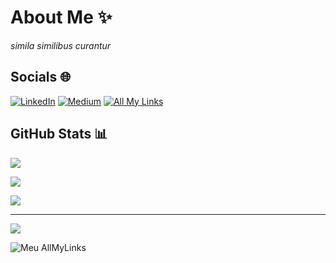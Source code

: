 # About Me :sparkles:

*simila similibus curantur*

## Socials :globe_with_meridians:

[![LinkedIn](https://img.shields.io/badge/LinkedIn-%230077B5.svg?logo=linkedin&logoColor=white)](https://www.linkedin.com/in/hadnu/) 
[![Medium](https://img.shields.io/badge/Medium-12100E?logo=medium&logoColor=white)](https://medium.com/@hadnu) 
[![All My Links](https://img.shields.io/badge/AllMyLinks-Follow%20Me-blue)](https://allmylinks.com/hadnu)

## GitHub Stats :bar_chart:

![](https://github-readme-stats.vercel.app/api?username=had-nu&theme=radical&hide_border=false&include_all_commits=true&count_private=true)

![](https://github-readme-streak-stats.herokuapp.com/?user=had-nu&theme=radical&hide_border=false)

![](https://github-readme-stats.vercel.app/api/top-langs/?username=had-nu&theme=radical&hide_border=false&include_all_commits=true&count_private=true&layout=compact)

---
[![](https://visitcount.itsvg.in/api?id=had-nu&icon=0&color=0)](https://visitcount.itsvg.in)

![Meu AllMyLinks](https://api.qrserver.com/v1/create-qr-code/?size=150x150&data=https://allmylinks.com/hadnu)
